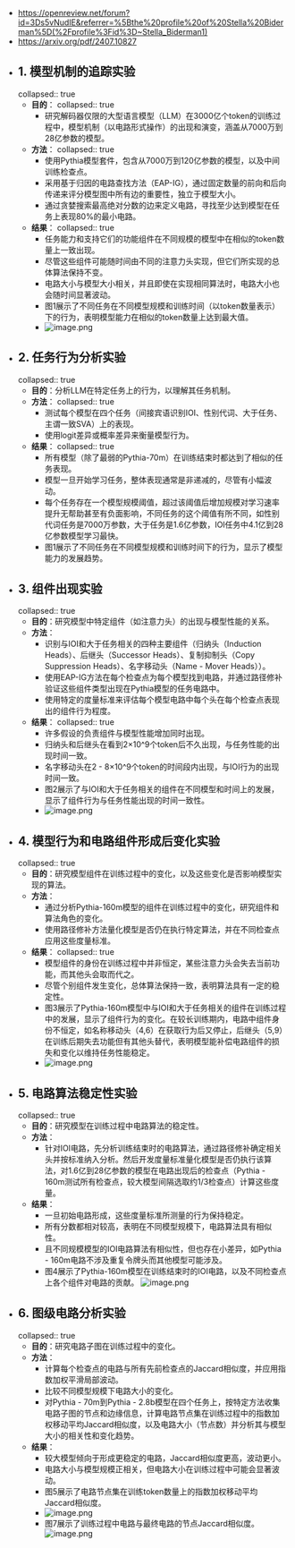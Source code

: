 - https://openreview.net/forum?id=3Ds5vNudIE&referrer=%5Bthe%20profile%20of%20Stella%20Biderman%5D(%2Fprofile%3Fid%3D~Stella_Biderman1)
- https://arxiv.org/pdf/2407.10827
- ## 1.  模型机制的追踪实验
  collapsed:: true
	- **目的**：
	  collapsed:: true
		- 研究解码器仅限的大型语言模型（LLM）在3000亿个token的训练过程中，模型机制（以电路形式操作）的出现和演变，涵盖从7000万到28亿参数的模型。
	- **方法**：
	  collapsed:: true
		- 使用Pythia模型套件，包含从7000万到120亿参数的模型，以及中间训练检查点。
		- 采用基于归因的电路查找方法（EAP-IG），通过固定数量的前向和后向传递来评分模型图中所有边的重要性，独立于模型大小。
		- 通过贪婪搜索最高绝对分数的边来定义电路，寻找至少达到模型在任务上表现80%的最小电路。
	- **结果**：
	  collapsed:: true
		- 任务能力和支持它们的功能组件在不同规模的模型中在相似的token数量上一致出现。
		- 尽管这些组件可能随时间由不同的注意力头实现，但它们所实现的总体算法保持不变。
		- 电路大小与模型大小相关，并且即使在实现相同算法时，电路大小也会随时间显著波动。
		- 图1展示了不同任务在不同模型规模和训练时间（以token数量表示）下的行为，表明模型能力在相似的token数量上达到最大值。
		- ![image.png](../assets/image_1737003327465_0.png)
- ## 2. 任务行为分析实验
  collapsed:: true
	- **目的**：分析LLM在特定任务上的行为，以理解其任务机制。
	- **方法**：
	  collapsed:: true
		- 测试每个模型在四个任务（间接宾语识别IOI、性别代词、大于任务、主谓一致SVA）上的表现。
		- 使用logit差异或概率差异来衡量模型行为。
	- **结果**：
	  collapsed:: true
		- 所有模型（除了最弱的Pythia-70m）在训练结束时都达到了相似的任务表现。
		- 模型一旦开始学习任务，整体表现通常是非递减的，尽管有小幅波动。
		- 每个任务存在一个模型规模阈值，超过该阈值后增加规模对学习速率提升无帮助甚至有负面影响，不同任务的这个阈值有所不同，如性别代词任务是7000万参数，大于任务是1.6亿参数，IOI任务中4.1亿到28亿参数模型学习最快。
		- 图1展示了不同任务在不同模型规模和训练时间下的行为，显示了模型能力的发展趋势。
- ## 3. 组件出现实验
  collapsed:: true
	- **目的**：研究模型中特定组件（如注意力头）的出现与模型性能的关系。
	- **方法**：
		- 识别与IOI和大于任务相关的四种主要组件（归纳头（Induction Heads）、后继头（Successor Heads）、复制抑制头（Copy Suppression Heads）、名字移动头（Name - Mover Heads））。
		- 使用EAP-IG方法在每个检查点为每个模型找到电路，并通过路径修补验证这些组件类型出现在Pythia模型的任务电路中。
		- 使用特定的度量标准来评估每个模型电路中每个头在每个检查点表现出的组件行为程度。
	- **结果**：
	  collapsed:: true
		- 许多假设的负责组件与模型性能增加同时出现。
		- 归纳头和后继头在看到2×10^9个token后不久出现，与任务性能的出现时间一致。
		- 名字移动头在2 - 8×10^9个token的时间段内出现，与IOI行为的出现时间一致。
		- 图2展示了与IOI和大于任务相关的组件在不同模型和时间上的发展，显示了组件行为与任务性能出现的时间一致性。
		- ![image.png](../assets/image_1737003458817_0.png)
- ## 4. **模型行为和电路组件形成后变化实验**
  collapsed:: true
	- **目的**：研究模型组件在训练过程中的变化，以及这些变化是否影响模型实现的算法。
	- **方法**：
		- 通过分析Pythia-160m模型的组件在训练过程中的变化，研究组件和算法角色的变化。
		- 使用路径修补方法量化模型是否仍在执行特定算法，并在不同检查点应用这些度量标准。
	- **结果**：
	  collapsed:: true
		- 模型组件的身份在训练过程中并非恒定，某些注意力头会失去当前功能，而其他头会取而代之。
		- 尽管个别组件发生变化，总体算法保持一致，表明算法具有一定的稳定性。
		- 图3展示了Pythia-160m模型中与IOI和大于任务相关的组件在训练过程中的发展，显示了组件行为的变化。在较长训练期内，电路中组件身份不恒定，如名称移动头（4,6）在获取行为后又停止，后继头（5,9）在训练后期失去功能但有其他头替代，表明模型能补偿电路组件的损失和变化以维持任务性能稳定。
		- ![image.png](../assets/image_1737003521419_0.png)
- ## 5. 电路算法稳定性实验
  collapsed:: true
	- **目的**：研究模型在训练过程中电路算法的稳定性。
	- **方法**：
		- 针对IOI电路，先分析训练结束时的电路算法，通过路径修补确定相关头并按标准纳入分析。然后开发度量标准量化模型是否仍执行该算法，对1.6亿到28亿参数的模型在电路出现后的检查点（Pythia - 160m测试所有检查点，较大模型间隔选取约1/3检查点）计算这些度量。
	- **结果**：
		- 一旦初始电路形成，这些度量标准所测量的行为保持稳定。
		- 所有分数都相对较高，表明在不同模型规模下，电路算法具有相似性。
		- 且不同规模模型的IOI电路算法有相似性，但也存在小差异，如Pythia - 160m电路不涉及重复令牌头而其他模型可能涉及。
		- 图4展示了Pythia-160m模型在训练结束时的IOI电路，以及不同检查点上各个组件对电路的贡献。
		  ![image.png](../assets/image_1737003591748_0.png)
- ## 6. 图级电路分析实验
  collapsed:: true
	- **目的**：研究电路子图在训练过程中的变化。
	- **方法**：
		- 计算每个检查点的电路与所有先前检查点的Jaccard相似度，并应用指数加权平滑局部波动。
		- 比较不同模型规模下电路大小的变化。
		- 对Pythia - 70m到Pythia - 2.8b模型在四个任务上，按特定方法收集电路子图的节点和边缘信息，计算电路节点集在训练过程中的指数加权移动平均Jaccard相似度，以及电路大小（节点数）并分析其与模型大小的相关性和变化趋势。
	- **结果**：
		- 较大模型倾向于形成更稳定的电路，Jaccard相似度更高，波动更小。
		- 电路大小与模型规模正相关，但电路大小在训练过程中可能会显著波动。
		- 图5展示了电路节点集在训练token数量上的指数加权移动平均Jaccard相似度。
		- ![image.png](../assets/image_1737003712385_0.png)
		- 图7展示了训练过程中电路与最终电路的节点Jaccard相似度。
		  ![image.png](../assets/image_1737003765437_0.png)